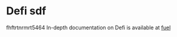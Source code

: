# Defi sdf
fhftrtnrmrt5464
In-depth documentation on Defi is available at [fuel](https://fuel.network/)

